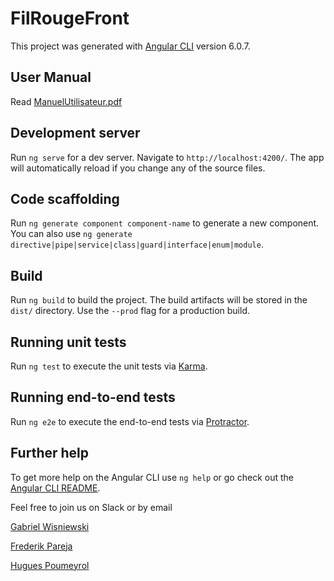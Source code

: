 # FilRougeFront

This project was generated with [Angular CLI](https://github.com/angular/angular-cli) version 6.0.7.

## User Manual

Read [ManuelUtilisateur.pdf](ManuelUtilisateur.pdf)

## Development server

Run `ng serve` for a dev server. Navigate to `http://localhost:4200/`. The app will automatically reload if you change any of the source files.

## Code scaffolding

Run `ng generate component component-name` to generate a new component. You can also use `ng generate directive|pipe|service|class|guard|interface|enum|module`.

## Build

Run `ng build` to build the project. The build artifacts will be stored in the `dist/` directory. Use the `--prod` flag for a production build.

## Running unit tests

Run `ng test` to execute the unit tests via [Karma](https://karma-runner.github.io).

## Running end-to-end tests

Run `ng e2e` to execute the end-to-end tests via [Protractor](http://www.protractortest.org/).

## Further help

To get more help on the Angular CLI use `ng help` or go check out the [Angular CLI README](https://github.com/angular/angular-cli/blob/master/README.md).


Feel free to join us on Slack or by email

[Gabriel Wisniewski](gabriel.wisniewski@gmail.com)

[Frederik Pareja](frederic.pareja.pf1@gmail.com)

[Hugues Poumeyrol](hugues.poumeyrol.pf1@gmail.com)
